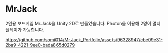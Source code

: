# MrJack

2인용 보드게임 Mr.Jack을 Unity 2D로 만들었습니다.
Photon을 이용해 2명이 멀티플레이가 가능합니다.



https://github.com/somi014/Mr.Jack_Portfolio/assets/96328947/cbe09e31-2ba9-4221-9ee0-bada865d0279

